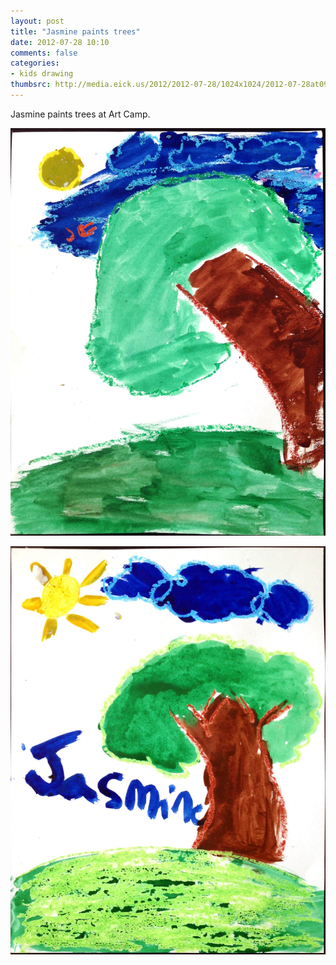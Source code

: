 ```yaml
---
layout: post
title: "Jasmine paints trees"
date: 2012-07-28 10:10
comments: false
categories: 
- kids drawing
thumbsrc: http://media.eick.us/2012/2012-07-28/1024x1024/2012-07-28at09.34.24.jpg
---
```

Jasmine paints trees at Art Camp.

![Jasmine paints a picture](/assets/images/2012/2012-07-28/2012-07-28at09.34.24.jpg)


![Jasmine paints trees](/assets/images/2012/2012-07-28/2012-07-28at09.34.14.jpg)
